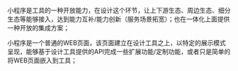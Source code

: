 小程序是工具的一种开放能力，在设计这个环节，让上下游生态、周边生态、细分生态等能够接入，达到能力互补/能力创新（服务场景拓宽）；也在一体化上面提供一种开放的集成方案；

小程序是一个普通的WEB页面，该页面建立在设计工具之上，以特定的展示模式呈现，能够基于设计工具提供的API完成一些扩展功能/定制功能，或者只是简单的将WEB页面嵌入到工具；